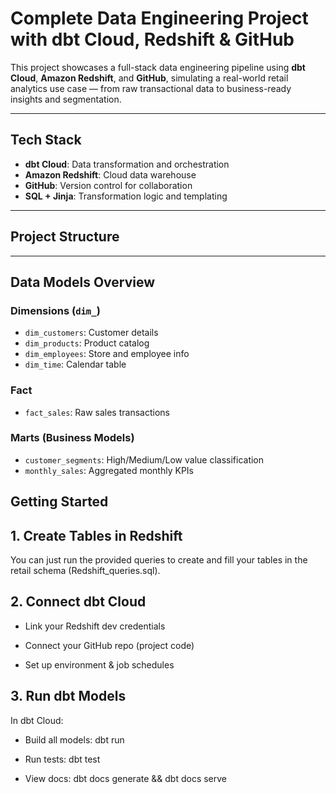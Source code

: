#  Complete Data Engineering Project with dbt Cloud, Redshift & GitHub

This project showcases a full-stack data engineering pipeline using **dbt Cloud**, **Amazon Redshift**, and **GitHub**, simulating a real-world retail analytics use case — from raw transactional data to business-ready insights and segmentation.

---

##  Tech Stack

- **dbt Cloud**: Data transformation and orchestration
- **Amazon Redshift**: Cloud data warehouse
- **GitHub**: Version control for collaboration
- **SQL + Jinja**: Transformation logic and templating

---

##  Project Structure

---

## Data Models Overview

###  Dimensions (`dim_`)
- `dim_customers`: Customer details
- `dim_products`: Product catalog
- `dim_employees`: Store and employee info
- `dim_time`: Calendar table

###  Fact
- `fact_sales`: Raw sales transactions

###  Marts (Business Models)
- `customer_segments`: High/Medium/Low value classification
- `monthly_sales`: Aggregated monthly KPIs




## Getting Started
##  1. Create Tables in Redshift
You can just run the provided queries to create and fill your tables in the retail schema (Redshift_queries.sql).

##  2. Connect dbt Cloud
- Link your Redshift dev credentials

- Connect your GitHub repo (project code)

- Set up environment & job schedules

##  3. Run dbt Models
In dbt Cloud:

- Build all models: dbt run

- Run tests: dbt test

- View docs: dbt docs generate && dbt docs serve


